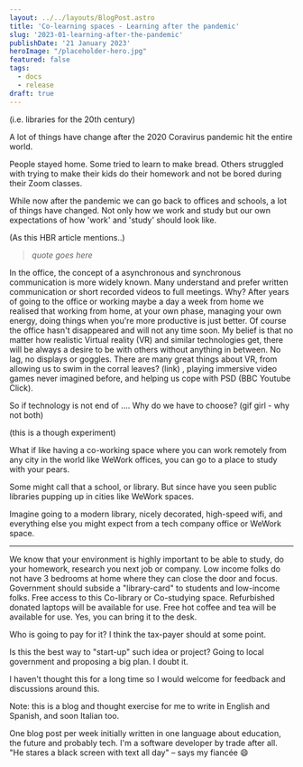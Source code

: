```yaml
---
layout: ../../layouts/BlogPost.astro
title: 'Co-learning spaces - Learning after the pandemic'
slug: '2023-01-learning-after-the-pandemic'
publishDate: '21 January 2023'
heroImage: "/placeholder-hero.jpg"
featured: false
tags:
  - docs
  - release
draft: true
---
```


(i.e. libraries for the 20th century)

A lot of things have change after the 2020 Coravirus pandemic hit the entire world.

People stayed home. Some tried to learn to make bread. Others struggled with trying to make their kids do their homework and not be bored during their Zoom classes.

While now after the pandemic we can go back to offices and schools, a lot of things have changed. Not only how we work and study but our own expectations of how 'work' and 'study' should look like.

(As this HBR article mentions..)
> _quote goes here_

In the office, the concept of a asynchronous and synchronous communication is more widely known.
Many understand and prefer written communication or short recorded videos to full meetings.
Why? After years of going to the office or working maybe a day a week from home we realised that working from home, at your own phase, managing your own energy, doing things when you're more productive is just better.
Of course the office hasn't disappeared and will not any time soon. My belief is that no matter how realistic Virtual reality (VR) and similar technologies get, there will be always a desire to be with others without anything in between. No lag, no displays or goggles.
There are many great things about VR, from allowing us to swim in the corral leaves? (link) , playing immersive video games never imagined before, and helping us cope with PSD (BBC Youtube Click).

So if technology is not end of .... Why do we have to choose? (gif girl - why not both)

(this is a though experiment)

What if like having a co-working space where you can work remotely from any city in the world like WeWork offices, you can go to a place to study with your pears.

Some might call that a school, or library. But since have you seen public libraries pupping up in cities like WeWork spaces.

Imagine going to a modern library, nicely decorated, high-speed wifi, and everything else you might expect from a tech company office or WeWork space.

---

We know that your environment is highly important to be able to study, do your homework, research you next job or company.
Low income folks do not have 3 bedrooms at home where they can close the door and focus.
Government should subside a "library-card" to students and low-income folks. Free access to this Co-library or Co-studying space.
Refurbished donated laptops will be available for use.
Free hot coffee and tea will be available for use.
Yes, you can bring it to the desk.

Who is going to pay for it?
I think the tax-payer should at some point.

Is this the best way to "start-up" such idea or project? Going to local government and proposing a big plan. I doubt it.

I haven't thought this for a long time so I would welcome for feedback and discussions around this.

Note: this is a blog and thought exercise for me to write in English and Spanish, and soon Italian too.

One blog post per week initially written in one language about education, the future and probably tech. I'm a software developer by trade after all. "He stares a black screen with text all day" – says my fiancée :smile: 